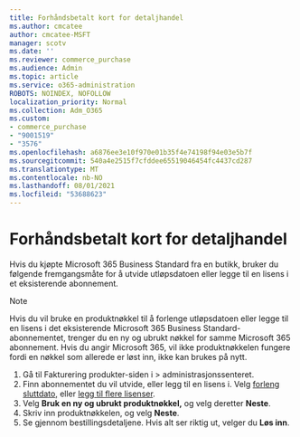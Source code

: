```yaml
---
title: Forhåndsbetalt kort for detaljhandel
ms.author: cmcatee
author: cmcatee-MSFT
manager: scotv
ms.date: ''
ms.reviewer: commerce_purchase
ms.audience: Admin
ms.topic: article
ms.service: o365-administration
ROBOTS: NOINDEX, NOFOLLOW
localization_priority: Normal
ms.collection: Adm_O365
ms.custom:
- commerce_purchase
- "9001519"
- "3576"
ms.openlocfilehash: a6876ee3e10f970e01b35f4e74198f94e03e5b7f
ms.sourcegitcommit: 540a4e2515f7cfddee65519046454fc4437cd287
ms.translationtype: MT
ms.contentlocale: nb-NO
ms.lasthandoff: 08/01/2021
ms.locfileid: "53688623"
---
```

# <a name="retail-prepaid-card"></a>Forhåndsbetalt kort for detaljhandel

Hvis du kjøpte Microsoft 365 Business Standard fra en butikk, bruker du følgende fremgangsmåte for å utvide utløpsdatoen eller legge til en lisens i et eksisterende abonnement.

> [!NOTE]
> Hvis du vil bruke en produktnøkkel til å forlenge utløpsdatoen eller legge til en lisens i det eksisterende Microsoft 365 Business Standard-abonnementet, trenger du en ny og ubrukt nøkkel for samme Microsoft 365 abonnement. Hvis du angir Microsoft 365, vil ikke produktnøkkelen fungere fordi en nøkkel som allerede er løst inn, ikke kan brukes på nytt.

1. Gå til Fakturering produkter-siden i   >  **[](https://go.microsoft.com/fwlink/p/?linkid=842054)** administrasjonssenteret.
2. Finn abonnementet du vil utvide, eller legg til en lisens i. Velg [forleng sluttdato,](https://go.microsoft.com/fwlink/p/?linkid=842054) eller [legg til flere lisenser](https://go.microsoft.com/fwlink/p/?linkid=842054).
3. Velg **Bruk en ny og ubrukt produktnøkkel,** og velg deretter **Neste**.
4. Skriv inn produktnøkkelen, og velg **Neste**.
5. Se gjennom bestillingsdetaljene. Hvis alt ser riktig ut, velger du **Løs inn**.